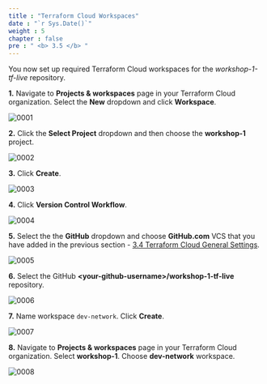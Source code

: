```yaml
---
title : "Terraform Cloud Workspaces"
date : "`r Sys.Date()`"
weight : 5
chapter : false
pre : " <b> 3.5 </b> "
---
```


You now set up required Terraform Cloud workspaces for the *workshop-1-tf-live* repository.

**1.** Navigate to **Projects & workspaces** page in your Terraform Cloud organization. Select the **New** dropdown and click **Workspace**.

![0001](/images/3/5/0001.svg?featherlight=false&width=100pc)

**2.** Click the **Select Project** dropdown and then choose the **workshop-1** project.

![0002](/images/3/5/0002.svg?featherlight=false&width=100pc)

**3.** Click **Create**.

![0003](/images/3/5/0003.svg?featherlight=false&width=100pc)

**4.** Click **Version Control Workflow**.

![0004](/images/3/5/0004.svg?featherlight=false&width=100pc)

**5.** Select the the **GitHub** dropdown and choose **GitHub.com** VCS that you have added in the previous section - [3.4 Terraform Cloud General Settings](../4-Terraform-Cloud-General-Settings/).

![0005](/images/3/5/0005.svg?featherlight=false&width=100pc)

**6.** Select the GitHub **\<your-github-username\>/workshop-1-tf-live** repository.

![0006](/images/3/5/0006.svg?featherlight=false&width=100pc)

**7.** Name workspace `dev-network`. Click **Create**.

![0007](/images/3/5/0007.svg?featherlight=false&width=100pc)

**8.** Navigate to **Projects & workspaces** page in your Terraform Cloud organization. Select **workshop-1**. Choose **dev-network** workspace.

![0008](/images/3/5/0008.svg?featherlight=false&width=100pc)

